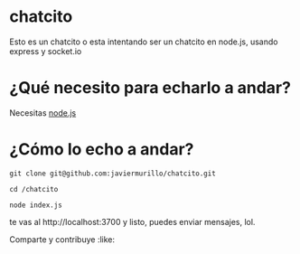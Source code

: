 chatcito
========

Esto es un chatcito o esta intentando ser un chatcito en node.js, usando express y socket.io


¿Qué necesito para echarlo a andar?
=========

Necesitas [node.js](http://nodejs.org/ "descarga e instala node.js")

¿Cómo lo echo a andar?
=========

```
git clone git@github.com:javiermurillo/chatcito.git

cd /chatcito

node index.js

```

te vas al http://localhost:3700 y listo, puedes enviar mensajes, lol.


Comparte y contribuye :like:
